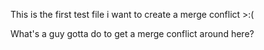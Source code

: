 This is the first test file
i want to create a merge conflict >:(

What's a guy gotta do to get a merge conflict around here?
